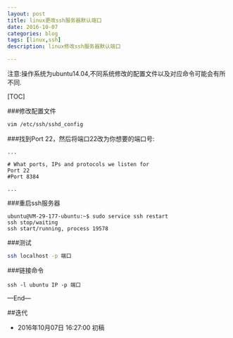 ```yaml
---
layout: post
title: linux更改ssh服务器默认端口
date: 2016-10-07
categories: blog
tags: [linux,ssh]
description: linux修改ssh服务器默认端口

---
```


注意:操作系统为ubuntu14.04,不同系统修改的配置文件以及对应命令可能会有所不同.


[TOC]

###修改配置文件

```bash
vim /etc/ssh/sshd_config
```

###找到Port 22，然后将端口22改为你想要的端口号:

```
...

# What ports, IPs and protocols we listen for
Port 22
#Port 8384

...

```

###重启ssh服务器

```
ubuntu@VM-29-177-ubuntu:~$ sudo service ssh restart 
ssh stop/waiting
ssh start/running, process 19578

```

###测试

```bash
ssh localhost -p 端口
```

###链接命令

```
ssh -l ubuntu IP -p 端口
```


—End—



##迭代


* 2016年10月07日 16:27:00 初稿


